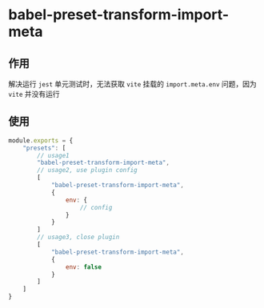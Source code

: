 # babel-preset-transform-import-meta

## 作用

解决运行 `jest` 单元测试时，无法获取 `vite` 挂载的 `import.meta.env` 问题，因为 `vite` 并没有运行

## 使用

```js
module.exports = {
    "presets": [
        // usage1
        "babel-preset-transform-import-meta",
        // usage2, use plugin config
        [
            "babel-preset-transform-import-meta",
            {
                env: {
                    // config
                }
            }
        ]
        // usage3, close plugin
        [
            "babel-preset-transform-import-meta",
            {
                env: false
            }
        ]
    ]
}
```
